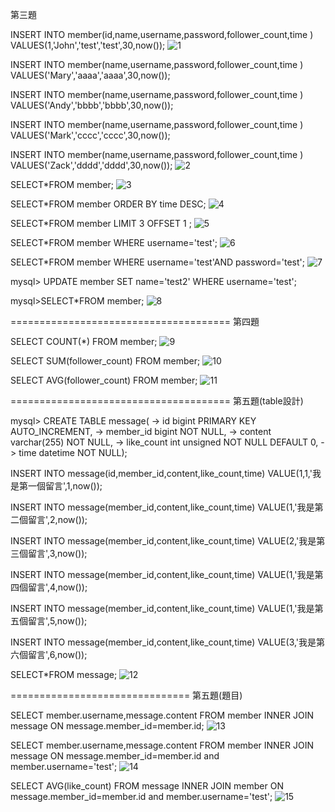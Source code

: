 第三題

INSERT INTO member(id,name,username,password,follower_count,time ) VALUES(1,'John','test','test',30,now());
![1](https://user-images.githubusercontent.com/112928118/196859186-8ff73470-0b52-46d5-9a0a-35d0561442c9.png)

INSERT INTO member(name,username,password,follower_count,time ) VALUES('Mary','aaaa','aaaa',30,now());

INSERT INTO member(name,username,password,follower_count,time ) VALUES('Andy','bbbb','bbbb',30,now());

INSERT INTO member(name,username,password,follower_count,time ) VALUES('Mark','cccc','cccc',30,now());

INSERT INTO member(name,username,password,follower_count,time ) VALUES('Zack','dddd','dddd',30,now());
![2](https://user-images.githubusercontent.com/112928118/196859252-4a56657a-6e5a-46ca-811d-49e9e41edfc6.png)

SELECT*FROM member;
![3](https://user-images.githubusercontent.com/112928118/196860260-ae392f07-6896-4025-90d4-ca6ac002f46b.png)


SELECT*FROM member ORDER BY time DESC;
![4](https://user-images.githubusercontent.com/112928118/196859653-8d1c95c0-53f8-4112-a87b-4056d8a51a82.png)

SELECT*FROM member LIMIT 3 OFFSET 1 ;
![5](https://user-images.githubusercontent.com/112928118/196859675-9ebb43a3-c43a-493d-92fd-8c32982de9dc.png)

SELECT*FROM member WHERE username='test';
![6](https://user-images.githubusercontent.com/112928118/196859690-d0b26caa-0a52-483c-b5ab-2a98abf456f3.png)

SELECT*FROM member WHERE username='test'AND password='test';
![7](https://user-images.githubusercontent.com/112928118/196859705-392a38ce-6543-4fd5-9aa3-463406941e4f.png)

mysql> UPDATE member SET name='test2' WHERE username='test';

mysql>SELECT*FROM member;
![8](https://user-images.githubusercontent.com/112928118/196860439-65ecb547-bd6e-4648-89d5-b8e452366076.png)



======================================
第四題

SELECT COUNT(*) FROM member;
![9](https://user-images.githubusercontent.com/112928118/196860458-a59c5948-957c-4792-b7a8-06ca8ee2a28e.png)

SELECT SUM(follower_count) FROM member;
![10](https://user-images.githubusercontent.com/112928118/196860473-bd218e4d-19a6-4fb1-982f-9a66eaa0c802.png)

SELECT AVG(follower_count) FROM member;
![11](https://user-images.githubusercontent.com/112928118/196860484-cb56462b-327c-4bb4-abdb-9dd868c54f98.png)

======================================
第五題(table設計)

mysql> CREATE TABLE message(
    -> id bigint PRIMARY KEY AUTO_INCREMENT,
    -> member_id bigint NOT NULL,
    -> content varchar(255) NOT NULL,
    -> like_count int unsigned NOT NULL DEFAULT 0,
    -> time datetime NOT NULL);

INSERT INTO message(id,member_id,content,like_count,time) VALUE(1,1,'我是第一個留言',1,now());

INSERT INTO message(member_id,content,like_count,time) VALUE(1,'我是第二個留言',2,now());

INSERT INTO message(member_id,content,like_count,time) VALUE(2,'我是第三個留言',3,now());

INSERT INTO message(member_id,content,like_count,time) VALUE(1,'我是第四個留言',4,now());

INSERT INTO message(member_id,content,like_count,time) VALUE(1,'我是第五個留言',5,now());

INSERT INTO message(member_id,content,like_count,time) VALUE(3,'我是第六個留言',6,now());

SELECT*FROM message;
![12](https://user-images.githubusercontent.com/112928118/196859766-52d080df-2608-46fa-bc8a-b9f509ac41b5.png)

===============================
第五題(題目)

SELECT member.username,message.content FROM member INNER JOIN message ON message.member_id=member.id;
![13](https://user-images.githubusercontent.com/112928118/196860520-3b389f99-918b-4839-9db0-c3fbbb6713be.png)

SELECT member.username,message.content FROM member INNER JOIN message ON message.member_id=member.id and member.username='test';
![14](https://user-images.githubusercontent.com/112928118/196860529-642c4adf-4455-4b63-887c-d3d56692ea0e.png)

SELECT AVG(like_count) FROM message INNER JOIN member ON  message.member_id=member.id and member.username='test';
![15](https://user-images.githubusercontent.com/112928118/196860537-9bda33e9-7953-4167-998f-0a805fb92cf3.png)




